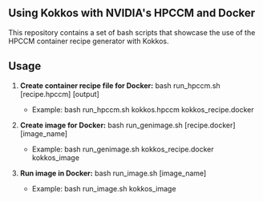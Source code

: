 ## Using Kokkos with NVIDIA's HPCCM and Docker
This repository contains a set of bash scripts that showcase the use of the HPCCM container recipe generator with Kokkos.

## Usage

1) **Create container recipe file for Docker:** bash run_hpccm.sh [recipe.hpccm] [output]
   - Example: bash run_hpccm.sh kokkos.hpccm kokkos_recipe.docker
   
2) **Create image for Docker:** bash run_genimage.sh [recipe.docker] [image_name]
   - Example: bash run_genimage.sh kokkos_recipe.docker kokkos_image

3) **Run image in Docker:** bash run_image.sh [image_name]
   - Example: bash run_image.sh kokkos_image
